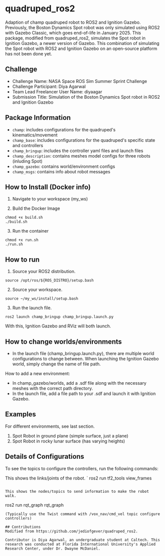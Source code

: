 # quadruped_ros2

Adaption of champ quadruped robot to ROS2 and Ignition Gazebo. Previously, the Boston Dynamics Spot robot was only simulated using ROS2 with Gazebo Classic, which goes end-of-life in January 2025. This package, modified from quadruped_ros2, simulates the Spot robot in Ignition Gazebo, a newer version of Gazebo. This combination of simulating the Spot robot with ROS2 and Ignition Gazebo on an open-source platform has not been done yet.

## Challenge
- Challenge Name: NASA Space ROS Sim Summer Sprint Challenge 
- Challenge Participant: Diya Agarwal
- Team Lead Freelancer User Name: diyaagar
- Submission Title: Simulation of the Boston Dynamics Spot robot in ROS2 and Ignition Gazebo

## Package Information
- `champ`: includes configurations for the quadruped's kinematics/movement
- `champ_base`: includes configurations for the quadruped's specific state and controllers
- `champ_bringup`: includes the controller yaml files and launch files
- `champ_description`: contains meshes model configs for three robots (inluding Spot)
- `champ_gazebo`: contains world/environment configs
- `champ_msgs`: contains info about robot messages

## How to Install (Docker info)

1. Navigate to your workspace (my_ws)

2. Build the Docker Image
```
chmod +x build.sh
./build.sh
```

3. Run the container
```
chmod +x run.sh
./run.sh
```

## How to run
1. Source your ROS2 distribution. 
```
source /opt/ros/${ROS_DISTRO}/setup.bash
```

2. Source your workspace.
```
source ~/my_ws/install/setup.bash
```

3. Run the launch file.
```
ros2 launch champ_bringup champ_bringup.launch.py
```
With this, Ignition Gazebo and RViz will both launch.

## How to change worlds/environments
- In the launch file (champ_bringup.launch.py), there are multiple world configurations to change between. When launching the Ignition Gazebo world, simply change the name of file path.

How to add a new environment:
- In champ_gazebo/worlds, add a .sdf file along with the necessary meshes with the correct path directory.
- In the launch file, add a file path to your .sdf and launch it with Ignition Gazebo.

## Examples
For different environments, see last section.

1. Spot Robot in ground plane (simple surface, just a plane)
2. Spot Robot in rocky lunar surface (has varying heights)

## Details of Configurations
To see the topics to configure the controllers, run the following commands:

This shows the links/joints of the robot.
`
ros2 run tf2_tools view_frames
```

This shows the nodes/topics to send information to make the robot walk.
```
ros2 run rqt_graph rqt_graph
```
(Typically use the Twist command with /vox_nav/cmd_vel topic configure controllers)

## Contributions
Modified from https://github.com/jediofgever/quadruped_ros2.

Contributor is Diya Agarwal, an undergraduate student at Caltech. This research was conducted at Florida International University's Applied Research Center, under Dr. Dwayne McDaniel.